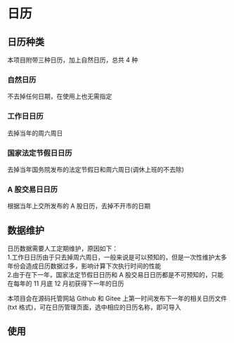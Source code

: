 # 日历

## 日历种类

本项目附带三种日历，加上自然日历，总共 4 种

### 自然日历

不去掉任何日期，在使用上也无需指定

### 工作日日历

去掉当年的周六周日

### 国家法定节假日日历

去掉当年国务院发布的法定节假日和周六周日(调休上班的不去除)

### A 股交易日日历

根据当年上交所发布的 A 股日历，去掉不开市的日期

## 数据维护

日历数据需要人工定期维护，原因如下：<br> 1.工作日日历由于只去掉周六周日，一般来说是可以预知的，但是一次性维护太多年份会造成日历数据过多，影响计算下次执行时间的性能<br> 2.由于在下一年，国家法定节假日日历和 A 股交易日日历都是不可预知的，只能在每年的 11 月底 12 月初获得下一年的日历<br>

本项目会在源码托管网站 Github 和 Gitee 上第一时间发布下一年的相关日历文件(txt 格式)，可在日历管理页面，选中相应的日历名称，即可导入

## 使用

